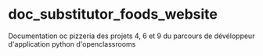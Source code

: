 # doc_substitutor_foods_website
Documentation oc pizzeria  des projets 4, 6 et 9 du parcours de dévéloppeur d'application python d'openclassrooms